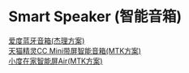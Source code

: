 # Smart Speaker (智能音箱)
[爱度蓝牙音箱(杰理方案)](https://user-images.githubusercontent.com/32056331/115489103-3305b580-a28e-11eb-8607-f0004e3da69b.png)   
[天猫精灵CC Mini带屏智能音箱(MTK方案)](https://user-images.githubusercontent.com/32056331/115512166-40ce3180-a2b4-11eb-8951-dcf3d820f46d.jpg)   
[小度在家智能屏Air(MTK方案)](https://user-images.githubusercontent.com/32056331/115518508-d10f7500-a2ba-11eb-9f43-360004b47c6a.jpg)   


